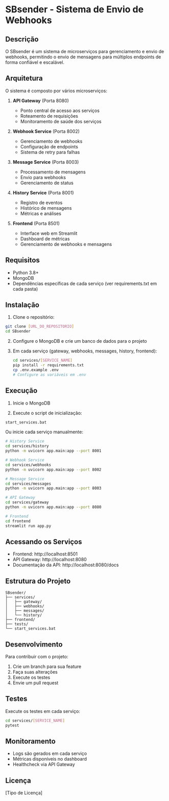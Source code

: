 # SBsender - Sistema de Envio de Webhooks

## Descrição
O SBsender é um sistema de microserviços para gerenciamento e envio de webhooks, permitindo o envio de mensagens para múltiplos endpoints de forma confiável e escalável.

## Arquitetura
O sistema é composto por vários microserviços:

1. **API Gateway** (Porta 8080)
   - Ponto central de acesso aos serviços
   - Roteamento de requisições
   - Monitoramento de saúde dos serviços

2. **Webhook Service** (Porta 8002)
   - Gerenciamento de webhooks
   - Configuração de endpoints
   - Sistema de retry para falhas

3. **Message Service** (Porta 8003)
   - Processamento de mensagens
   - Envio para webhooks
   - Gerenciamento de status

4. **History Service** (Porta 8001)
   - Registro de eventos
   - Histórico de mensagens
   - Métricas e análises

5. **Frontend** (Porta 8501)
   - Interface web em Streamlit
   - Dashboard de métricas
   - Gerenciamento de webhooks e mensagens

## Requisitos
- Python 3.8+
- MongoDB
- Dependências específicas de cada serviço (ver requirements.txt em cada pasta)

## Instalação

1. Clone o repositório:
```bash
git clone [URL_DO_REPOSITORIO]
cd SBsender
```

2. Configure o MongoDB e crie um banco de dados para o projeto

3. Em cada serviço (gateway, webhooks, messages, history, frontend):
   ```bash
   cd services/[SERVICE_NAME]
   pip install -r requirements.txt
   cp .env.example .env
   # Configure as variáveis em .env
   ```

## Execução

1. Inicie o MongoDB

2. Execute o script de inicialização:
```bash
start_services.bat
```

Ou inicie cada serviço manualmente:
```bash
# History Service
cd services/history
python -m uvicorn app.main:app --port 8001

# Webhook Service
cd services/webhooks
python -m uvicorn app.main:app --port 8002

# Message Service
cd services/messages
python -m uvicorn app.main:app --port 8003

# API Gateway
cd services/gateway
python -m uvicorn app.main:app --port 8080

# Frontend
cd frontend
streamlit run app.py
```

## Acessando os Serviços

- Frontend: http://localhost:8501
- API Gateway: http://localhost:8080
- Documentação da API: http://localhost:8080/docs

## Estrutura do Projeto
```
SBsender/
├── services/
│   ├── gateway/
│   ├── webhooks/
│   ├── messages/
│   └── history/
├── frontend/
├── tests/
└── start_services.bat
```

## Desenvolvimento

Para contribuir com o projeto:

1. Crie um branch para sua feature
2. Faça suas alterações
3. Execute os testes
4. Envie um pull request

## Testes

Execute os testes em cada serviço:
```bash
cd services/[SERVICE_NAME]
pytest
```

## Monitoramento

- Logs são gerados em cada serviço
- Métricas disponíveis no dashboard
- Healthcheck via API Gateway

## Licença
[Tipo de Licença]
